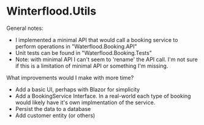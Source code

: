 # Winterflood.Utils

General notes:
- I implemented a minimal API that would call a booking service to perform operations in "Waterflood.Booking.API"
- Unit tests can be found in "Waterflood.Booking.Tests"
- Note: with minimal API I can't seem to 'rename' the API call. I'm not sure if this is a limitation of minimal API or something I'm missing.

What improvements would I make with more time?
- Add a basic UI, perhaps with Blazor for simplicity 
- Add a BookingService Interface. In a real-world each type of booking would likely have it's own implmentation of the service.
- Persist the data to a database
- Add customer entity (or others)
